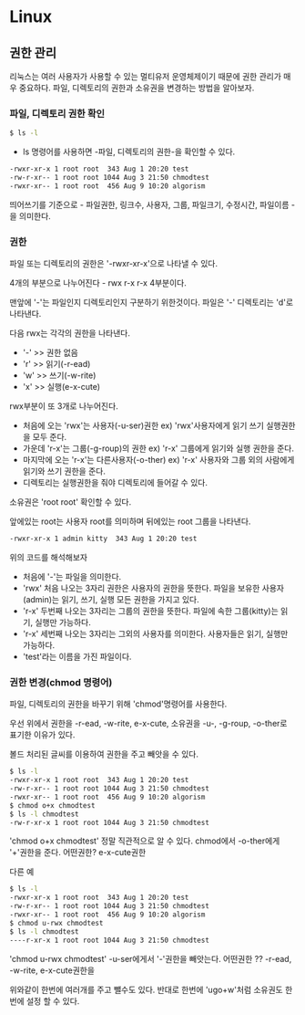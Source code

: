 # Linux


## 권한 관리

리눅스는 여러 사용자가 사용할 수 있는 멀티유저 운영체제이기 때문에 권한 관리가 매우 중요하다.
파일, 디렉토리의 권한과 소유권을 변경하는 방법을 알아보자.

### 파일, 디렉토리 권한 확인

```bash
$ ls -l
```
- ls 명령어를 사용하면 -파일, 디렉토리의 권한-을 확인할 수 있다.

```bash
-rwxr-xr-x 1 root root  343 Aug 1 20:20 test
-rw-r-xr-- 1 root root 1044 Aug 3 21:50 chmodtest
-rwxr-xr-- 1 root root  456 Aug 9 10:20 algorism
```
띄어쓰기를 기준으로 - 파일권한, 링크수, 사용자, 그룹, 파일크기, 수정시간, 파일이름 -을 의미한다.

### 권한

파일 또는 디렉토리의 권한은 '-rwxr-xr-x'으로 나타낼 수 있다.

4개의 부분으로 나누어진다 - rwx r-x r-x 4부분이다.

맨앞에 '-'는 파일인지 디렉토리인지 구분하기 위한것이다. 파일은 '-' 디렉토리는 'd'로 나타낸다.

다음 rwx는 각각의 권한을 나타낸다. 
- '-' >> 권한 없음
- 'r' >> 읽기(-r-ead)
- 'w' >> 쓰기(-w-rite)
- 'x' >> 실행(e-x-cute)

rwx부분이 또 3개로 나누어진다.

- 처음에 오는 'rwx'는 사용자(-u-ser)권한 ex) 'rwx'사용자에게 읽기 쓰기 실행권한을 모두 준다.
- 가운데 'r-x'는 그룹(-g-roup)의 권한 ex) 'r-x' 그룹에게 읽기와 실행 권한을 준다.
- 마지막에 오는 'r-x'는 다른사용자(-o-ther)   ex) 'r-x' 사용자와 그룹 외의 사람에게 읽기와 쓰기 권한을 준다.
- 디렉토리는 실행권한을 줘야 디렉토리에 들어갈 수 있다.

소유권은 'root root' 확인할 수 있다. 

앞에있는 root는 사용자 root를 의미하며 뒤에있는 root 그룹을 나타낸다.

```bash
-rwxr-xr-x 1 admin kitty  343 Aug 1 20:20 test
```
위의 코드를 해석해보자 
- 처음에 '-'는 파일을 의미한다.
- 'rwx' 처음 나오는 3자리 권한은 사용자의 권한을 뜻한다. 파일을 보유한 사용자(admin)는 읽기, 쓰기, 실행 모든 권한을 가지고 있다.
- 'r-x' 두번째 나오는 3자리는 그룹의 권한을 뜻한다. 파일에 속한 그룹(kitty)는 읽기, 실행만 가능하다.
- 'r-x' 세번째 나오는 3자리는 그외의 사용자를 의미한다. 사용자들은 읽기, 실행만 가능하다.
- 'test'라는 이름을 가진 파일이다.


### 권한 변경(chmod 명령어)

파일, 디렉토리의 권한을 바꾸기 위해 'chmod'명령어를 사용한다.

우선 위에서 권한을 -r-ead, -w-rite, e-x-cute, 소유권을 -u-, -g-roup, -o-ther로 표기한 이유가 있다.

볼드 처리된 글씨를 이용하여 권한을 주고 빼앗을 수 있다.


```bash
$ ls -l
-rwxr-xr-x 1 root root  343 Aug 1 20:20 test
-rw-r-xr-- 1 root root 1044 Aug 3 21:50 chmodtest
-rwxr-xr-- 1 root root  456 Aug 9 10:20 algorism
$ chmod o+x chmodtest
$ ls -l chmodtest
-rw-r-xr-x 1 root root 1044 Aug 3 21:50 chmodtest
```

'chmod o+x chmodtest'
정말 직관적으로 알 수 있다. chmod에서 -o-ther에게 '+'권한을 준다. 어떤권한? e-x-cute권한 

다른 예
```bash
$ ls -l
-rwxr-xr-x 1 root root  343 Aug 1 20:20 test
-rw-r-xr-- 1 root root 1044 Aug 3 21:50 chmodtest
-rwxr-xr-- 1 root root  456 Aug 9 10:20 algorism
$ chmod u-rwx chmodtest
$ ls -l chmodtest
----r-xr-x 1 root root 1044 Aug 3 21:50 chmodtest
```
'chmod u-rwx chmodtest'
-u-ser에게서 '-'권한을 빼앗는다. 어떤권한 ?? -r-ead, -w-rite, e-x-cute권한을 

위와같이 한번에 여러개를 주고 뺄수도 있다. 반대로 한번에 'ugo+w'처럼 소유권도 한번에 설정 할 수 있다.